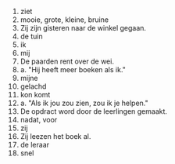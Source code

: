 1. ziet
2. mooie, grote, kleine, bruine
3. Zij zijn gisteren naar de winkel gegaan.
4. de tuin 
5. ik
6. mij 
7. De paarden rent over de wei. 
8. a. "Hij heeft meer boeken als ik."
9. mijne 
10. gelachd 
11. kon komt 
12. a. "Als ik jou zou zien, zou ik je helpen."
13. De opdract word door de leerlingen gemaakt. 
14. nadat, voor
15. zij
16. Zij leezen het boek al.
17. de leraar 
18. snel 